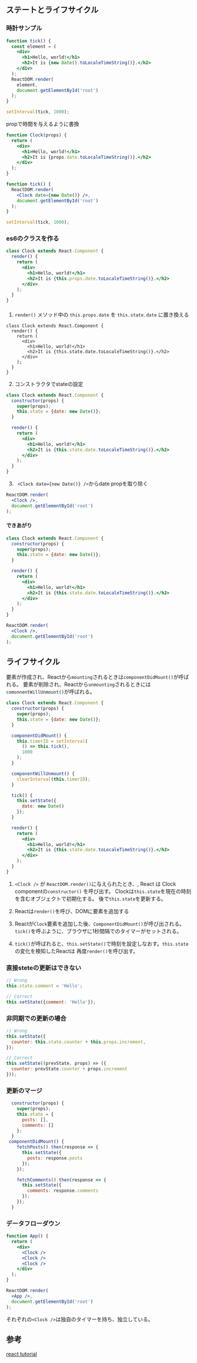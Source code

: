 ## ステートとライフサイクル

### 時計サンプル 

```jsx
function tick() {
  const element = (
    <div>
      <h1>Hello, world!</h1>
      <h2>It is {new Date().toLocaleTimeString()}.</h2>
    </div>
  );
  ReactDOM.render(
    element,
    document.getElementById('root')
  );
}

setInterval(tick, 1000);
```

propで時間を与えるように書換

```jsx
function Clock(props) {
  return (
    <div>
      <h1>Hello, world!</h1>
      <h2>It is {props.date.toLocaleTimeString()}.</h2>
    </div>
  );
}

function tick() {
  ReactDOM.render(
    <Clock date={new Date()} />,
    document.getElementById('root')
  );
}

setInterval(tick, 1000);
```

### es6のクラスを作る

```jsx
class Clock extends React.Component {
  render() {
    return (
      <div>
        <h1>Hello, world!</h1>
        <h2>It is {this.props.date.toLocaleTimeString()}.</h2>
      </div>
    );
  }
}
```

#### 
1. `render()` メソッド中の `this.props.date` を `this.state.date` に置き換える


```
class Clock extends React.Component {
  render() {
    return (
      <div>
        <h1>Hello, world!</h1>
        <h2>It is {this.state.date.toLocaleTimeString()}.</h2>
      </div>
    );
  }
}
```

2. コンストラクタでstateの設定

```jsx
class Clock extends React.Component {
  constructor(props) {
    super(props);
    this.state = {date: new Date()};
  }

  render() {
    return (
      <div>
        <h1>Hello, world!</h1>
        <h2>It is {this.state.date.toLocaleTimeString()}.</h2>
      </div>
    );
  }
}
```
3. ` <Clock date={new Date()} />`からdate propを取り除く

```jsx
ReactDOM.render(
  <Clock />,
  document.getElementById('root')
);
```

#### できあがり

```jsx
class Clock extends React.Component {
  constructor(props) {
    super(props);
    this.state = {date: new Date()};
  }

  render() {
    return (
      <div>
        <h1>Hello, world!</h1>
        <h2>It is {this.state.date.toLocaleTimeString()}.</h2>
      </div>
    );
  }
}

ReactDOM.render(
  <Clock />,
  document.getElementById('root')
);
```
## ライフサイクル

要素が作成され、Reactから`mounting`されるときは`componentDidMount()`が呼ばれる。
要素が削除され、Reactから`unmounting`されるときには`comonnentWillUnmount()`が呼ばれる。

```jsx
class Clock extends React.Component {
  constructor(props) {
    super(props);
    this.state = {date: new Date()};
  }

  componentDidMount() {
    this.timerID = setInterval(
      () => this.tick(),
      1000
    );
  }

  componentWillUnmount() {
    clearInterval(this.timerID);
  }

  tick() {
    this.setState({
      date: new Date()
    });
  }

  render() {
    return (
      <div>
        <h1>Hello, world!</h1>
        <h2>It is {this.state.date.toLocaleTimeString()}.</h2>
      </div>
    );
  }
}
```
1. `<Clock />` が `ReactDOM.render()`に与えられたとき、,
React は Clock componentの`constructor()` を呼び出す。
Clockは`this.state`を現在の時刻を含むオブジェクトで初期化する。
後で`this.state`を更新する。

2.  Reactは`render()`を呼び、DOMに要素を追加する

3. Reactが`Clock`要素を追加した後、`ComponentDidMount()`が呼び出される。
`tick()`を呼ぶように、ブラウザに1秒間隔でのタイマーがセットされる。

4. `tick()`が呼ばれると、`this.setState()`で時刻を設定しなおす。`this.state`の変化を検知したReactは
再度`render()`を呼び出す。

### 直接steteの更新はできない

```jsx
// Wrong
this.state.comment = 'Hello';

// Correct
this.setState({comment: 'Hello'});
```


### 非同期での更新の場合

```jsx
// Wrong
this.setState({
  counter: this.state.counter + this.props.increment,
});

// Correct
this.setState((prevState, props) => ({
  counter: prevState.counter + props.increment
}));
```

### 更新のマージ

```jsx
  constructor(props) {
    super(props);
    this.state = {
      posts: [],
      comments: []
    };
  }
 componentDidMount() {
    fetchPosts().then(response => {
      this.setState({
        posts: response.posts
      });
    });

    fetchComments().then(response => {
      this.setState({
        comments: response.comments
      });
    });
  }
```

### データフローダウン

```jsx
function App() {
  return (
    <div>
      <Clock />
      <Clock />
      <Clock />
    </div>
  );
}

ReactDOM.render(
  <App />,
  document.getElementById('root')
);
```

それぞれの`<Clock />`は独自のタイマーを持ち、独立している。  


## 参考

[react tutorial][*1]

[*1]:https://facebook.github.io/react/docs/state-and-lifecycle.html
